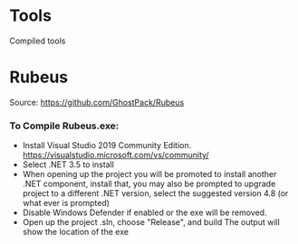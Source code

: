 # Tools
Compiled tools


# Rubeus
Source: https://github.com/GhostPack/Rubeus

### To Compile Rubeus.exe:
- Install Visual Studio 2019 Community Edition.
https://visualstudio.microsoft.com/vs/community/
- Select .NET 3.5 to install
- When opening up the project you will be promoted to install another .NET component, install that, you may also be prompted to upgrade project to a different .NET version, select the suggested version 4.8 (or what ever is prompted)
- Disable Windows Defender if enabled or the exe will be removed.
- Open up the project .sln, choose "Release", and build
The output will show the location of the exe
